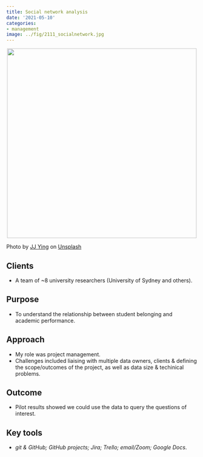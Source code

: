 ```yaml
---
title: Social network analysis
date: '2021-05-10'
categories: 
- management
image: ../fig/2111_socialnetwork.jpg
---
```


<p align="center">
<img src="https://daryavanichkina.com/fig/2111_socialnetwork.jpg" width="500" />
</p>

Photo by <a href="https://unsplash.com/@jjying?utm_source=unsplash&utm_medium=referral&utm_content=creditCopyText">JJ Ying</a> on <a href="https://unsplash.com/s/photos/network?utm_source=unsplash&utm_medium=referral&utm_content=creditCopyText">Unsplash</a>
  

## Clients

- A team of ~8 university researchers (University of Sydney and others).
## Purpose

- To understand the relationship between student belonging and academic performance. 

## Approach

- My role was project management.
- Challenges included liaising with multiple data owners, clients & defining the scope/outcomes of the project, as well as data size & techinical problems.

## Outcome

- Pilot results showed we could use the data to query the questions of interest.

## Key tools

- *git & GitHub; GitHub projects; Jira; Trello; email/Zoom; Google Docs*.